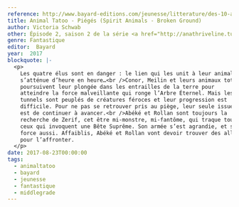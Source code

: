 ```yaml
---
reference: http://www.bayard-editions.com/jeunesse/litterature/des-10-ans-5302/pieges
title: Animal Tatoo - Piégés (Spirit Animals - Broken Ground)
author: Victoria Schwab
other: Épisode 2, saison 2 de la série <a href="http://anathriveline.tumblr.com/tagged/animaltatoo">Animal Tatoo</a>
genre: Fantastique
editor:  Bayard
year:  2017
blockquote: |-
  <p>
    Les quatre élus sont en danger : le lien qui les unit à leur animal
    s’atténue d’heure en heure…<br />Conor, Meilin et leurs animaux totems
    poursuivent leur plongée dans les entrailles de la terre pour
    atteindre la force malveillante qui ronge l’Arbre Éternel. Mais les
    tunnels sont peuplés de créatures féroces et leur progression est
    difficile. Pour ne pas se retrouver pris au piège, leur seule issue
    est de continuer à avancer.<br />Abéké et Rollan sont toujours la
    recherche de Zerif, cet être mi-monstre, mi-fantôme, qui traque tous
    ceux qui invoquent une Bête Suprême. Son armée s’est agrandie, et sa
    force aussi. Affaiblis, Abéké et Rollan vont devoir trouver des alliés
    pour l’affronter.
  </p>
date: 2017-08-23T00:00:00
tags:
  - animaltatoo
  - bayard
  - jeunesse
  - fantastique
  - middlegrade
---
```

